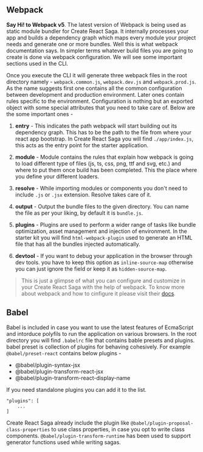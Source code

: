 ## Webpack
 
**Say Hi! to Webpack v5**. The latest version of Webpack is being used as static module bundler for Create React Saga. It internally processes your app and builds a dependency graph which maps every module your project needs and generate one or more bundles. Well this is what webpack documentation says. In simpler terms whatever build files you are going to create is done via webpack configuration. We will see some important sections used in the CLI.

Once you execute the CLI it will generate three webpack files in the root directory namely - `webpack.common.js`, `webpack.dev.js` and `webpack.prod.js`. As the name suggests first one contains all the common configuration between development and production environment. Later ones contain rules specific to the environment. Configuration is nothing but an exported object with some special attributes that you need to take care of. Below are the some important ones -

1. **entry** -
This indicates the path webpack will start building out its dependency graph. This has to be the path to the file from where your react app bootstrap. In Create React Saga you will find `./app/index.js`, this acts as the entry point for the starter application.

2. **module** -
Module contains the rules that explain how webpack is going to load different type of files (js, ts, css, png, ttf and svg, etc.) and where to put them once build has been completed. This the place where you define your different loaders.

3. **resolve** -
While importing modules or components you don't need to include `.js` or `.jsx` extension. Resolve takes care of it.

4. **output** -
Output the bundle files to the given directory. You can name the file as per your liking, by default it is `bundle.js`.

5. **plugins** -
Plugins are used to perform a wider range of tasks like bundle optimization, asset management and injection of environment. In the starter kit you will find `html-webpack-plugin` used to generate an HTML file that has all the bundles injected automatically.

6. **devtool** - 
If you want to debug your application in the browser through dev tools. you have to keep this option as `inline-source-map` otherwise you can just ignore the field or keep it as `hidden-source-map`.

> This is just a glimpse of what you can configure and customize in your Create React Saga with the help of webpack. To know more about webpack and how to cinfigure it please visit their <a href="https://webpack.js.org/concepts/" target="_blank">docs</a>.

## Babel
Babel is included in case you want to use the latest features of EcmaScript and intorduce polyfils to run the application on various browsers. In the root directory you will find `.babelrc` file that contains bable presets and plugins. babel preset is collection of plugins for behaving cohesively. For example `@babel/preset-react` contains below plugins -
- @babel/plugin-syntax-jsx
- @babel/plugin-transform-react-jsx
- @babel/plugin-transform-react-display-name

If you need standalone plugins you can add it to the list.

```
"plugins": [
    ...
]
```
Create React Saga already include the plugin like `@babel/plugin-proposal-class-properties` to use class properties, in case you opt to write class components. `@babel/plugin-transform-runtime` has been used to support generator functions used while writing sagas.